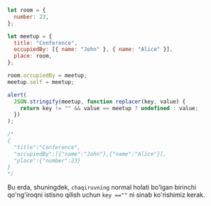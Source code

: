 ```js run
let room = {
  number: 23,
};

let meetup = {
  title: "Conference",
  occupiedBy: [{ name: "John" }, { name: "Alice" }],
  place: room,
};

room.occupiedBy = meetup;
meetup.self = meetup;

alert(
  JSON.stringify(meetup, function replacer(key, value) {
    return key != "" && value == meetup ? undefined : value;
  })
);

/* 
{
  "title":"Conference",
  "occupiedBy":[{"name":"John"},{"name":"Alice"}],
  "place":{"number":23}
}
*/
```

Bu erda, shuningdek, `chaqiruvning` normal holati bo'lgan birinchi qo'ng'iroqni istisno qilish uchun `key ==""` ni sinab ko'rishimiz kerak.
